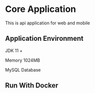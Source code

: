 # Core Application

This is api application for web and mobile

## Application Environment

JDK 11 +

Memory 1024MB

MySQL Database

## Run With Docker
